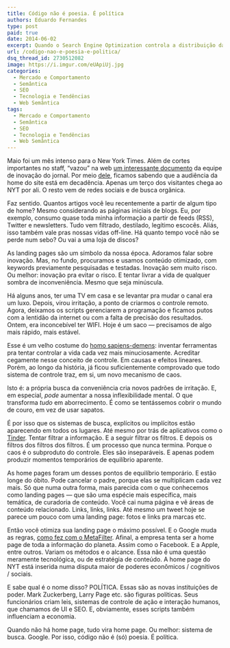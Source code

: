 ```yaml
---
title: Código não é poesia. É política
authors: Eduardo Fernandes
type: post
paid: true
date: 2014-06-02
excerpt: Quando o Search Engine Optimization controla a distribuição da informação, quem controla o SEO?
url: /codigo-nao-e-poesia-e-politica/
dsq_thread_id: 2730512082
image: https://i.imgur.com/eUApiUj.jpg
categories:
  - Mercado e Comportamento
  - Semântica
  - SEO
  - Tecnologia e Tendências
  - Web Semântica
tags:
  - Mercado e Comportamento
  - Semântica
  - SEO
  - Tecnologia e Tendências
  - Web Semântica
---
```


Maio foi um mês intenso para o New York Times. Além de cortes importantes no staff, &#8220;vazou&#8221; na web [um interessante documento][1] da equipe de inovação do jornal. Por meio [dele][2], ficamos sabendo que a audiência da home do site está em decadência. Apenas um terço dos visitantes chega ao NYT por ali. O resto vem de redes sociais e de busca orgânica.

Faz sentido. Quantos artigos você leu recentemente a partir de algum tipo de home? Mesmo considerando as páginas iniciais de blogs. Eu, por exemplo, consumo quase toda minha informação a partir de feeds (RSS), Twitter e newsletters. Tudo vem filtrado, destilado, legítimo escocês. Aliás, isso também vale pras nossas vidas off-line. Há quanto tempo você não se perde num sebo? Ou vai a uma loja de discos?

As landing pages são um símbolo da nossa época. Adoramos falar sobre inovação. Mas, no fundo, procuramos e usamos conteúdo otimizado, com keywords previamente pesquisadas e testadas. Inovação sem muito risco. Ou melhor: inovação pra evitar o risco. E tentar livrar a vida de qualquer sombra de inconveniência. Mesmo que seja minúscula.

Há alguns anos, ter uma TV em casa e se levantar pra mudar o canal era um luxo. Depois, virou irritação, a ponto de criarmos o controle remoto. Agora, deixamos os scripts gerenciarem a programação e ficamos putos com a lentidão da internet ou com a falta de precisão dos resultados. Ontem, era inconcebível ter WIFI. Hoje é um saco — precisamos de algo mais rápido, mais estável.

Esse é um velho costume do [homo sapiens-demens][3]: inventar ferramentas pra tentar controlar a vida cada vez mais minuciosamente. Acreditar cegamente nesse conceito de controle. Em causas e efeitos lineares. Porém, ao longo da história, já ficou suficientemente comprovado que todo sistema de controle traz, em si, um novo mecanismo de caos.

Isto é: a própria busca da conveniência cria novos padrões de irritação. E, em especial, _pode_ aumentar a nossa inflexibilidade mental. O que transforma _tudo_ em aborrecimento. É como se tentássemos cobrir o mundo de couro, em vez de usar sapatos.

É por isso que os sistemas de busca, explícitos ou implícitos estão aparecendo em todos os lugares. Até mesmo por trás de aplicativos como o [Tinder][4]. Tentar filtrar a informação. E a seguir filtrar os filtros. E depois os filtros dos filtros dos filtros. É um processo que nunca termina. Porque o caos é o subproduto do controle. Eles são inseparáveis. E apenas podem produzir momentos temporários de equilíbrio aparente.

As home pages foram um desses pontos de equilíbrio temporário. E estão longe do óbito. Pode cancelar o padre, porque elas se multiplicam cada vez mais. Só que numa outra forma, mais parecida com o que conhecemos como landing pages — que são uma espécie mais específica, mais temática, de curadoria de conteúdo. Você cai numa página e vê áreas de conteúdo relacionado. Links, links, links. Até mesmo um tweet hoje se parece um pouco com uma landing page: fotos e links pra marcas etc.

Então você otimiza sua landing page o máximo possível. E o Google muda as regras, [como fez com o MetaFilter][5]. Afinal, a empresa tenta ser a home page de toda a informação do planeta. Assim como o Facebook. E a Apple, entre outros. Variam os métodos e o alcance. Essa não é uma questão meramente tecnológica, ou de estratégia de conteúdo. A home page do NYT está inserida numa disputa maior de poderes econômicos / cognitivos / sociais.

E sabe qual é o nome disso? POLÍTICA. Essas são as novas instituições de poder. Mark Zuckerberg, Larry Page etc. são figuras políticas. Seus funcionários criam leis, sistemas de controle de ação e interação humanos, que chamamos de UI e SEO. E, obviamente, esses scripts também influenciam a economia.

Quando não há home page, tudo vira home page. Ou melhor: sistema de busca. Google. Por isso, código não é (só) poesia. É política.

 [1]: http://www.niemanlab.org/2014/05/the-leaked-new-york-times-innovation-report-is-one-of-the-key-documents-of-this-media-age/
 [2]: http://www.capitalnewyork.com/article/media/2014/05/8545059/emnew-york-timesem-completes-innovation-report-led-sulzberger-scion
 [3]: https://pt.wikipedia.org/wiki/Edgar_Morin
 [4]: http://www.gotinder.com/
 [5]: https://medium.com/technology-musings/on-the-future-of-metafilter-941d15ec96f0?source=tw-1445046f3fe9-1400690732181